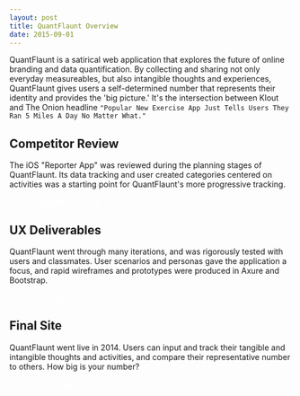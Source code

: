 ```yaml
---
layout: post
title: QuantFlaunt Overview
date: 2015-09-01
---
```


<p>QuantFlaunt is a satirical web application that explores the future of online branding and data quantification. By collecting and sharing not only everyday measureables, but also intangible thoughts and experiences, QuantFlaunt gives users a self-determined number that represents their identity and provides the 'big picture.' It's the intersection between Klout and The Onion headline <code>"Popular New Exercise App Just Tells Users They Ran 5 Miles A Day No Matter What."</code></p>


<div class="row">
<div class="col-xs-12 col-sm-3 col-md-4 col-lg-4">
<h2>Competitor Review</h2>
<p>The iOS "Reporter App" was reviewed during the planning stages of QuantFlaunt. Its data tracking and user created categories centered on activities was a starting point for QuantFlaunt's more progressive tracking.</p>
<a style="color:white" href="images/competitor.pdf" role="button" class="link btn btn-default" title="Competitor" target="_blank">Read Competitor Review</a>
</div><!-- col-lg-4 -->

<div class="col-xs-12 col-sm-3 col-md-4 col-lg-4">
<h2>UX Deliverables</h2>
<p>QuantFlaunt went through many iterations, and was rigorously tested with users and classmates. User scenarios and personas gave the application a focus, and rapid wireframes and prototypes were produced in Axure and Bootstrap.</p>
<a style="color:white" href="images/deliverables.pdf" role="button" class="link btn btn-default" title="Deliverables" target="_blank">View Deliverables</a>
</div><!-- col-lg-4 -->

<div class="col-xs-12 col-sm-3 col-md-4 col-lg-4">
<h2>Final Site</h2>
<p>QuantFlaunt went live in 2014. Users can input and track their tangible and intangible thoughts and activities, and compare their representative number to others. How big is your number?</p>
<a style="color:white" href="https://jamesanaipakos.com/Quant-Flaunt/" role="button" class="link btn btn-default" title="QuantFlaunt">Visit QuantFlaunt</a>
</div>

